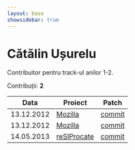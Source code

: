 ```yaml
---
layout: base
showsidebar: true
---
```


# Cătălin Ușurelu

Contribuitor pentru track-ul anilor 1-2.

Contribuții: **2**

|Data |Proiect | Patch |
|-----|--------|-------|
|13.12.2012|[Mozilla][mozilla]|[commit](https://bugzilla.mozilla.org/show_bug.cgi?id=820197)|
|13.12.2012|[Mozilla][mozilla]|[commit](https://bugzilla.mozilla.org/show_bug.cgi?id=817846)|
|14.05.2013|[reSIProcate][reSIProcate]|[commit](https://github.com/resiprocate/resiprocate/commit/ba61ec1a4cd64467a0a1495cf9b434dd605264b9)|

[mozilla]: https://wiki.mozilla.org/Main_Page "Mozilla Project"
[reSIProcate]: https://github.com/resiprocate/resiprocate "reSIProcate"
